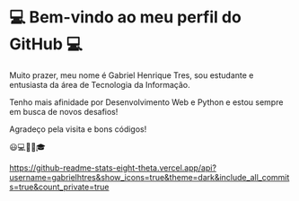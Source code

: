 # :computer: Bem-vindo ao meu perfil do GitHub :computer:
Muito prazer, meu nome é Gabriel Henrique Tres, sou estudante e entusiasta da área de Tecnologia da Informação.

Tenho mais afinidade por Desenvolvimento Web e Python e estou sempre em busca de novos desafios!

Agradeço pela visita e bons códigos!

:smiley::computer::iphone::musical_note::mortar_board:

https://github-readme-stats-eight-theta.vercel.app/api?username=gabrielhtres&show_icons=true&theme=dark&include_all_commits=true&count_private=true
